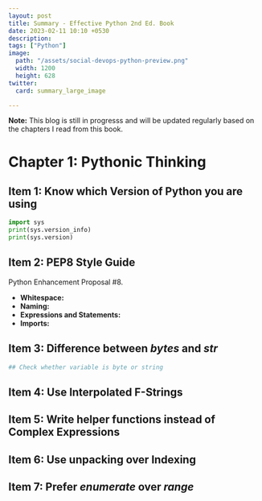```yaml
---
layout: post
title: Summary - Effective Python 2nd Ed. Book
date: 2023-02-11 10:10 +0530
description: 
tags: ["Python"]
image:
  path: "/assets/social-devops-python-preview.png"
  width: 1200
  height: 628
twitter:
  card: summary_large_image

---
```


**Note:** This blog is still in progresss and  will be updated regularly based on the chapters I read from this book.   



# Chapter 1: Pythonic Thinking

## Item 1: Know which Version of Python you are using

```python
import sys
print(sys.version_info)
print(sys.version)
```

## Item 2: PEP8 Style Guide

Python Enhancement Proposal \#8.   

- **Whitespace:** 
- **Naming:**
- **Expressions and Statements:**
- **Imports:**

## Item 3: Difference between *bytes* and *str*

```python
## Check whether variable is byte or string

```

## Item 4: Use Interpolated F-Strings


## Item 5: Write helper functions instead of Complex Expressions

## Item 6: Use unpacking over Indexing

## Item 7: Prefer *enumerate* over *range*

